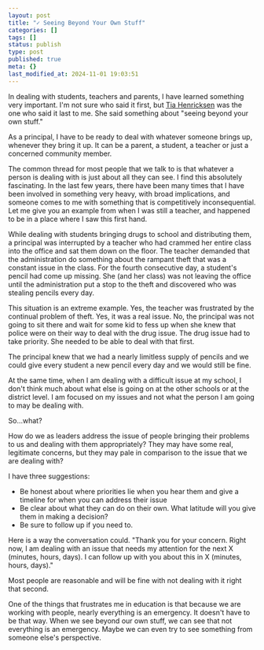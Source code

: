 ```yaml
---
layout: post
title: "✓ Seeing Beyond Your Own Stuff"
categories: []
tags: []
status: publish
type: post
published: true
meta: {}
last_modified_at: 2024-11-01 19:03:51
---
```


In dealing with students, teachers and parents, I have learned something very important. I'm not sure who said it first, but 
[Tia Henricksen](https://twitter.com/tiahenriksen) was the one who said it last to me. She said something about "seeing beyond your own stuff."


As a principal, I have to be ready to deal with whatever someone brings up, whenever they bring it up. It can be a parent, a student, a teacher or just a concerned community member.


The common thread for most people that we talk to is that whatever a person is dealing with is just about all they can see. I find this absolutely fascinating. In the last few years, there have been many times that I have been involved in something very heavy, with broad implications, and someone comes to me with something that is competitively inconsequential. Let me give you an example from when I was still a teacher, and happened to be in a place where I saw this first hand.


While dealing with students bringing drugs to school and distributing them, a principal was interrupted by a teacher who had crammed her entire class into the office and sat them down on the floor. The teacher demanded that the administration do something about the rampant theft that was a constant issue in the class. For the fourth consecutive day, a student's pencil had come up missing. She (and her class) was not leaving the office until the administration put a stop to the theft and discovered who was stealing pencils every day.


This situation is an extreme example. Yes, the teacher was frustrated by the continual problem of theft. Yes, it was a real issue. No, the principal was not going to sit there and wait for some kid to fess up when she knew that police were on their way to deal with the drug issue. The drug issue had to take priority. She needed to be able to deal with that first.


The principal knew that we had a nearly limitless supply of pencils and we could give every student a new pencil every day and we would still be fine.


At the same time, when I am dealing with a difficult issue at my school, I don't think much about what else is going on at the other schools or at the district level. I am focused on my issues and not what the person I am going to may be dealing with.


So…what?


How do we as leaders address the issue of people bringing their problems to us and dealing with them appropriately? They may have some real, legitimate concerns, but they may pale in comparison to the issue that we are dealing with?


I have three suggestions:
* Be honest about where priorities lie when you hear them and give a timeline for when you can address their issue
* Be clear about what they can do on their own. What latitude will you give them in making a decision? 
* Be sure to follow up if you need to.


Here is a way the conversation could. "Thank you for your concern. Right now, I am dealing with an issue that needs my attention for the next X (minutes, hours, days). I can follow up with you about this in X (minutes, hours, days)."


Most people are reasonable and will be fine with not dealing with it right that second.


One of the things that frustrates me in education is that because we are working with people, nearly everything is an emergency. It doesn't have to be that way. When we see beyond our own stuff, we can see that not everything is an emergency. Maybe we can even try to see something from someone else's perspective.
